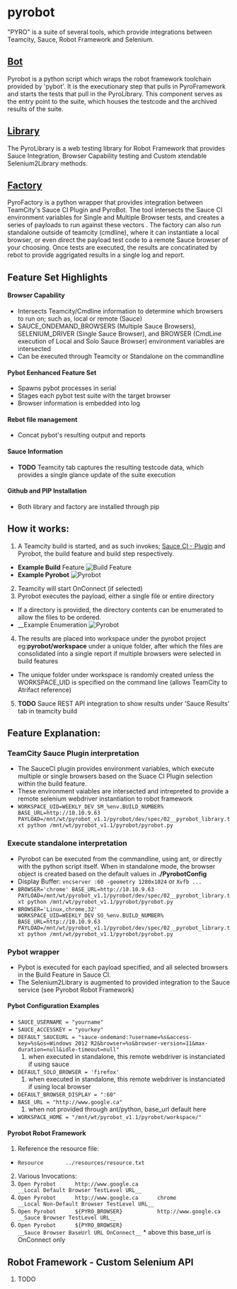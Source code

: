 pyrobot
=======

"PYRO" is a suite of several tools, which provide integrations between Teamcity, Sauce, Robot Framework and Selenium. 

## [Bot](https://github.com/Tallisado/pyrobot "PyroBot")
Pyrobot is a python script which wraps the robot framework toolchain provided by 'pybot'. It is the executionary step that pulls in PyroFramework and starts the tests that pull in the PyroLibrary. This component serves as the entry point to the suite, which houses the testcode and the archived results of the suite.

## [Library](https://github.com/Tallisado/pyrolibrary "PyroLibrary")
The PyroLibrary is a web testing library for Robot Framework that provides Sauce Integration, Browser Capability testing and Custom xtendable Selenium2Library methods. 

## [Factory](https://github.com/Tallisado/pyrofactory "PyroFactory")
PyroFactory is a python wrapper that provides integration between TeamCity's Sauce CI Plugin and PyroBot. The tool intersects the Sauce CI environment variables for Single and Multiple Browser tests, and creates a series of payloads to run against these vectors . The factory can also run standalone outside of teamcity (cmdline), where it can instantiate a local browser, or even direct the payload test code to a remote Sauce browser of your choosing. Once tests are executed, the results are concatinated by rebot to provide aggrigated results in a single log and report.

## Feature Set Highlights

#### Browser Capability
- Intersects Teamcity/Cmdline information to determine which browsers to run on; such as, local or remote (Sauce)
- SAUCE_ONDEMAND_BROWSERS (Multiple Sauce Browsers), SELENIUM_DRIVER (Single Sauce Browser), and BROWSER (CmdLine execution of Local and Solo Sauce Browser) environment variables are intersected
- Can be executed through Teamcity or Standalone on the commandline

#### Pybot Eenhanced Feature Set
- Spawns pybot processes in serial
- Stages each pybot test suite with the target browser
- Browser information is embedded into log

#### Rebot file management
- Concat  pybot's resulting output and reports

#### Sauce Information
- __TODO__ Teamcity tab captures the resulting testcode data, which provides a single glance update of the suite execution

#### Github and PIP Installation
- Both library and factory are installed through pip


## How it works:
1. A Teamcity build is started, and as such invokes; [Sauce CI - Plugin](http://saucelabs.com/teamcity/1 "SauceLabs Teamcity plugin") and Pyrobot, the build feature and build step respectively.
  * __Example Build__ Feature ![Build Feature](docs/img/teamcitybuildfeature_sauce.JPG?raw=true)
  * __Example Pyrobot__ ![Pyrobot](docs/img/teamcitybuild_sauce.JPG?raw=true)
2. Teamcity will start OnConnect (if selected)
3. Pyrobot executes the payload, either a single file or entire directory
  * If a directory is provided, the directory contents can be enumerated to allow the files to be ordered.
  * __Example Enumeration ![Pyrobot](docs/img/robotframework_enum_files.JPG?raw=true)
4. The results are placed into workspace under the pyrobot project eg:__pyrobot/workspace__ under a unique folder, after which the files are consolidated into a single report if multiple browsers were selected in build features
  * The unique folder under workspace is randomly created unless the WORKSPACE_UID is specified on the command line (allows TeamCity to Atrifact reference)
5. __TODO__ Sauce REST API integration to show results under 'Sauce Results' tab in teamcity build

## Feature Explanation:
### TeamCity Sauce Plugin interpretation
  * The SauceCI plugin provides environment variables, which execute multiple or single browsers based on the Suace CI Plugin selection within the build feature.
  * These environment vaiables are intersected and intrepreted to provide a remote selenium webdriver instantiation to robot framework
  * ```WORKSPACE_UID=WEEKLY_DEV_SM_%env.BUILD_NUMBER% BASE_URL=http://10.10.9.63 PAYLOAD=/mnt/wt/pyrobot_v1.1/pyrobot/dev/spec/02__pyrobot_library.txt python /mnt/wt/pyrobot_v1.1/pyrobot/pyrobot.py ```
  
### Execute standalone interpretation
  * Pyrobot can be executed from the commandline, using ant, or directly with the python script itself. When in standalone mode, the browser object is created based on the default values in __./PyrobotConfig__
  * Display Buffer: ``` vncserver :60 -geometry 1280x1024 ``` or ``` Xvfb ... ```
  * ```BROWSER='chrome' BASE_URL=http://10.10.9.63 PAYLOAD=/mnt/wt/pyrobot_v1.1/pyrobot/dev/spec/02__pyrobot_library.txt python /mnt/wt/pyrobot_v1.1/pyrobot/pyrobot.py ```
  * ```BROWSER='Linux,chrome,32' WORKSPACE_UID=WEEKLY_DEV_SO_%env.BUILD_NUMBER% BASE_URL=http://10.10.9.63 PAYLOAD=/mnt/wt/pyrobot_v1.1/pyrobot/dev/spec/02__pyrobot_library.txt python /mnt/wt/pyrobot_v1.1/pyrobot/pyrobot.py ```


### Pybot wrapper
  * Pybot is executed for each payload specified, and all selected browsers in the Build Feature in Sauce CI.
  * The Selenium2Library is augmented to provided integration to the Sauce service (see Pyrobot Robot Framework)

#### Pybot Configuration Examples
  * ``` SAUCE_USERNAME = "yourname" ```
  * ``` SAUCE_ACCESSKEY = "yourkey" ```
  * ``` DEFAULT_SAUCEURL = "sauce-ondemand:?username=%s&access-key=%s&os=Windows 2012 R2&browser=%s&browser-version=11&max-duration=null&idle-timeout=null" ```
    1. when executed in standalone, this remote webdriver is instanciated if using sauce
  * ``` DEFAULT_SOLO_BROWSER = 'firefox' ```
    1. when executed in standalone, this remote webdriver is instanciated if using local browser
  * ``` DEFAULT_BROWSER_DISPLAY = ":60" ```
  * ``` BASE_URL = "http://www.google.ca" ```
    1. when not provided through ant/python, base_url default here
  * ``` WORKSPACE_HOME = "/mnt/wt/pyrobot_v1.1/pyrobot/workspace/" ```
  
#### Pyrobot Robot Framework
1. Reference the resource file: 
  * ``` Resource       ../resources/resource.txt ```
2. Various Invocations:
  1. 	``` Open Pyrobot	  http://www.google.ca                              __Local Default Browser TestLevel URL__ ```
  2. 	``` Open Pyrobot 	  http://www.google.ca      chrome                  __Local Non-Default Browser TestLevel URL__ ```
  3. 	``` Open Pyrobot 	  ${PYRO_BROWSER}           http://www.google.ca    __Sauce Browser TestLevel URL__ ```
  4. 	``` Open Pyrobot	  ${PYRO_BROWSER}                                   __Sauce Browser BaseUrl URL OnConnect__ ```
    * above this base_url is OnConnect only

## Robot Framework - Custom Selenium API
1. TODO